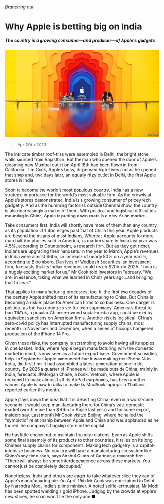 ###### Branching out

# Why Apple is betting big on India 

##### The country is a growing consumer—and producer—of Apple’s gadgets 

![image](images/20230422_WBP001.jpg) 

> Apr 20th 2023 

The intricate timber roof-tiles were assembled in Delhi, the bright stone walls sourced from Rajasthan. But the man who opened the door of Apple’s gleaming new Mumbai outlet on April 18th had been flown in from California. Tim Cook, Apple’s boss, dispensed high-fives and  as he opened that shop and, two days later, an equally ritzy outlet in Delhi, the first Apple stores in India.

Soon to become the world’s most populous country, India has a new strategic importance for the world’s most valuable firm. As the crowds at Apple’s stores demonstrated, India is a growing consumer of pricey tech gadgetry. And as the humming factories outside Chennai show, the country is also increasingly a maker of them. With political and logistical difficulties mounting in China, Apple is putting down roots in a new Asian market.

Take consumers first. India will shortly have more of them than any country, as its population of 1.4bn edges past that of China this year. Apple products are beyond the means of most Indians. Whereas Apple accounts for more than half the phones sold in America, its market share in India last year was 4.5%, according to Counterpoint, a research firm. But as they get richer, Indians are upgrading their handsets. In the year to March, Apple’s revenues in India were almost $6bn, an increase of nearly 50% on a year earlier, according to Bloomberg. Dan Ives of Wedbush Securities, an investment firm, forecasts that its Indian revenues could reach $20bn in 2025. “India is a hugely exciting market for us,” Mr Cook told investors in February. “We are, in essence, taking what we learned in China years ago…and bringing that to bear.”

That applies to manufacturing processes, too. In the first two decades of the century Apple shifted most of its manufacturing to China. But China is becoming a riskier place for American firms to do business. One danger is political, as the two countries vie for tech supremacy. America’s threat to ban TikTok, a popular Chinese-owned social-media app, could be met by equivalent sanctions on American firms. Another risk is logistical. China’s zero-covid policy has interrupted manufacturing supply chains, most recently in November and December, when a series of hiccups hampered production of the iPhone 14 Pro. 

Given these risks, the company is scrambling to avoid having all its apples in one basket. India, where Apple began manufacturing with the domestic market in mind, is now seen as a future export base. Government subsidies help. In September Apple announced that it was making the iPhone 14 in India, the first time it had assembled a latest-generation phone in the country. By 2025 a quarter of iPhones will be made outside China, mainly in India, forecasts JPMorgan Chase, a bank. Vietnam, where Apple is reckoned to make almost half its AirPod earphones, has been another winner. Apple is now in talks to make its MacBook laptops in Thailand, reported earlier this month.

Apple plays down the idea that it is deserting China; even in a worst-case scenario it would keep manufacturing there for China’s vast domestic market (worth more than $70bn to Apple last year) and for some export, insiders say. Last month Mr Cook visited Beijing, where he hailed the “symbiotic” relationship between Apple and China and was applauded as he toured the company’s flagship store in the capital.

He has little choice but to maintain friendly relations. Even as Apple shifts some final assembly of its products to other countries, it relies on its long Chinese supply chains for components. Making tech gadgetry is a capital-intensive business. No country will have a manufacturing ecosystem like China’s any time soon, says Anshul Gupta of Gartner, a research firm: “There will always be some interdependence across these markets. You cannot just be completely decoupled.”

Nonetheless, India and others are eager to take whatever slice they can of Apple’s manufacturing pie. On April 19th Mr Cook was entertained in Delhi by Narendra Modi, India’s prime minister. A noted selfie-enthusiast, Mr Modi has been spotted wielding a gold iPhone. Judging by the crowds at Apple’s new stores, he soon won’t be the only one.■


